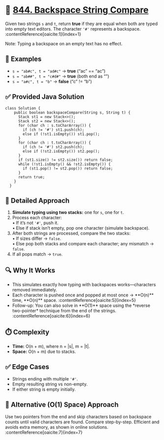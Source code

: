 
<body>

  <h1>🔄 <a href="https://leetcode.com/problems/backspace-string-compare">844. Backspace String Compare</a></h1>

  <p>
    Given two strings <code>s</code> and <code>t</code>, return <strong>true</strong> if they are equal when both are typed into empty text editors. 
    The character <code>'#'</code> represents a backspace. :contentReference[oaicite:1]{index=1}
  </p>

  <p>Note: Typing a backspace on an empty text has no effect.</p>

  <h2>📌 Examples</h2>
  <ul>
    <li><code>s = "ab#c", t = "ad#c"</code> → <strong>true</strong> (“ac” == “ac”) </li>
    <li><code>s = "ab##", t = "c#d#"</code> → <strong>true</strong> (both end as “”) </li>
    <li><code>s = "a#c", t = "b"</code> → <strong>false</strong> (“c” != “b”) </li>
  </ul>

  <h2>✅ Provided Java Solution</h2>
  <pre><code>class Solution {
    public boolean backspaceCompare(String s, String t) {
      Stack<Character> st1 = new Stack<>();
      Stack<Character> st2 = new Stack<>();
      for (char ch : s.toCharArray()) {
        if (ch != '#') st1.push(ch);
        else if (!st1.isEmpty()) st1.pop();
      }
      for (char ch : t.toCharArray()) {
        if (ch != '#') st2.push(ch);
        else if (!st2.isEmpty()) st2.pop();
      }
      if (st1.size() != st2.size()) return false;
      while (!st1.isEmpty() && !st2.isEmpty()) {
        if (st1.pop() != st2.pop()) return false;
      }
      return true;
    }
  }</code></pre>

  <h2>🧠 Detailed Approach</h2>
  <ol>
    <li><strong>Simulate typing using two stacks:</strong> one for <code>s</code>, one for <code>t</code>.</li>
    <li>Process each character:<br>
      • If it’s not <code>'#'</code>, push it.<br>
      • Else if stack isn’t empty, pop one character (simulate backspace).</li>
    <li>After both strings are processed, compare the two stacks:<br>
      • If sizes differ → <code>false</code>.<br>
      • Else pop both stacks and compare each character; any mismatch → <code>false</code>.</li>
    <li>If all pops match → <code>true</code>.</li>
  </ol>

  <h2>🔍 Why It Works</h2>
  <ul>
    <li>This simulates exactly how typing with backspaces works—characters removed immediately.</li>
    <li>Each character is pushed once and popped at most once → **O(n)** time, **O(n)** space. :contentReference[oaicite:5]{index=5}</li>
    <li>Follow-up: You can also solve in **O(1)** space using the *reverse two-pointer* technique from the end of the strings. :contentReference[oaicite:6]{index=6}</li>
  </ul>

  <h2>⏱️ Complexity</h2>
  <ul>
    <li><strong>Time:</strong> O(n + m), where n = |s|, m = |t|.</li>
    <li><strong>Space:</strong> O(n + m) due to stacks.</li>
  </ul>

  <h2>✅ Edge Cases</h2>
  <ul>
    <li>Strings ending with multiple <code>'#'</code>.</li>
    <li>Empty resulting string vs non-empty.</li>
    <li>If either string is empty initially.</li>
  </ul>

  <h2>🔄 Alternative (O(1) Space) Approach</h2>
  <p>
    Use two pointers from the end and skip characters based on backspace counts until valid characters are found. Compare step-by-step. Efficient and avoids extra memory, as shown in online solutions. :contentReference[oaicite:7]{index=7}
  </p>

</body>
</html>
